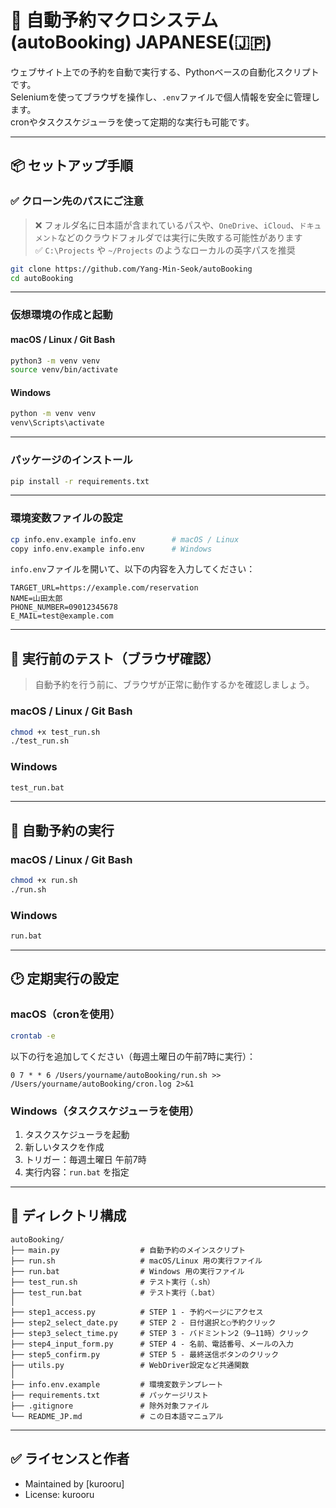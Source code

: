 # 📅 自動予約マクロシステム (autoBooking) JAPANESE(🇯🇵)

ウェブサイト上での予約を自動で実行する、Pythonベースの自動化スクリプトです。  
Seleniumを使ってブラウザを操作し、`.env`ファイルで個人情報を安全に管理します。  
cronやタスクスケジューラを使って定期的な実行も可能です。

---

## 📦 セットアップ手順

### ✅ クローン先のパスにご注意

> ❌ フォルダ名に日本語が含まれているパスや、`OneDrive`、`iCloud`、`ドキュメント`などのクラウドフォルダでは実行に失敗する可能性があります  
> ✅ `C:\Projects` や `~/Projects` のようなローカルの英字パスを推奨

```bash
git clone https://github.com/Yang-Min-Seok/autoBooking
cd autoBooking
```

---

### 仮想環境の作成と起動

#### macOS / Linux / Git Bash

```bash
python3 -m venv venv
source venv/bin/activate
```

#### Windows

```cmd
python -m venv venv
venv\Scripts\activate
```

---

### パッケージのインストール

```bash
pip install -r requirements.txt
```

---

### 環境変数ファイルの設定

```bash
cp info.env.example info.env        # macOS / Linux
copy info.env.example info.env      # Windows
```

`info.env`ファイルを開いて、以下の内容を入力してください：

```env
TARGET_URL=https://example.com/reservation
NAME=山田太郎
PHONE_NUMBER=09012345678
E_MAIL=test@example.com
```

---

## 🧪 実行前のテスト（ブラウザ確認）

> 自動予約を行う前に、ブラウザが正常に動作するかを確認しましょう。

### macOS / Linux / Git Bash

```bash
chmod +x test_run.sh
./test_run.sh
```

### Windows

```cmd
test_run.bat
```

---

## 🚀 自動予約の実行

### macOS / Linux / Git Bash

```bash
chmod +x run.sh
./run.sh
```

### Windows

```cmd
run.bat
```

---

## 🕑 定期実行の設定

### macOS（cronを使用）

```bash
crontab -e
```

以下の行を追加してください（毎週土曜日の午前7時に実行）：

```cron
0 7 * * 6 /Users/yourname/autoBooking/run.sh >> /Users/yourname/autoBooking/cron.log 2>&1
```

### Windows（タスクスケジューラを使用）

1. タスクスケジューラを起動  
2. 新しいタスクを作成  
3. トリガー：毎週土曜日 午前7時  
4. 実行内容：`run.bat` を指定

---

## 📁 ディレクトリ構成

```
autoBooking/
├── main.py                  # 自動予約のメインスクリプト
├── run.sh                   # macOS/Linux 用の実行ファイル
├── run.bat                  # Windows 用の実行ファイル
├── test_run.sh              # テスト実行（.sh）
├── test_run.bat             # テスト実行（.bat）
│
├── step1_access.py          # STEP 1 - 予約ページにアクセス
├── step2_select_date.py     # STEP 2 - 日付選択と○予約クリック
├── step3_select_time.py     # STEP 3 - バドミントン2（9–11時）クリック
├── step4_input_form.py      # STEP 4 - 名前、電話番号、メールの入力
├── step5_confirm.py         # STEP 5 - 最終送信ボタンのクリック
├── utils.py                 # WebDriver設定など共通関数
│
├── info.env.example         # 環境変数テンプレート
├── requirements.txt         # パッケージリスト
├── .gitignore               # 除外対象ファイル
└── README_JP.md             # この日本語マニュアル
```

---

## ✅ ライセンスと作者

- Maintained by [kurooru]  
- License: kurooru
